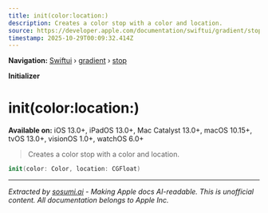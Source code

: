 ```yaml
---
title: init(color:location:)
description: Creates a color stop with a color and location.
source: https://developer.apple.com/documentation/swiftui/gradient/stop/init(color:location:)
timestamp: 2025-10-29T00:09:32.414Z
---
```


**Navigation:** [Swiftui](/documentation/swiftui) › [gradient](/documentation/swiftui/gradient) › [stop](/documentation/swiftui/gradient/stop)

**Initializer**

# init(color:location:)

**Available on:** iOS 13.0+, iPadOS 13.0+, Mac Catalyst 13.0+, macOS 10.15+, tvOS 13.0+, visionOS 1.0+, watchOS 6.0+

> Creates a color stop with a color and location.

```swift
init(color: Color, location: CGFloat)
```

---

*Extracted by [sosumi.ai](https://sosumi.ai) - Making Apple docs AI-readable.*
*This is unofficial content. All documentation belongs to Apple Inc.*
